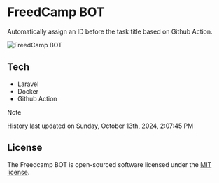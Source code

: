 # FreedCamp BOT

Automatically assign an ID before the task title based on Github Action.

![FreedCamp BOT](https://repository-images.githubusercontent.com/737932867/7d34798b-2680-471c-b089-a78a718d3d6a)

## Tech

- Laravel
- Docker
- Github Action

> [!NOTE]  
> History last updated on Sunday, October 13th, 2024, 2:07:45 PM

## License

The Freedcamp BOT is open-sourced software licensed under the [MIT license](https://opensource.org/licenses/MIT).
